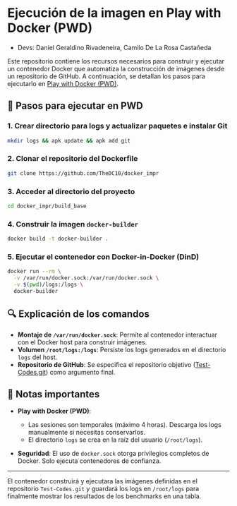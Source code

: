 # Ejecución de la imagen en Play with Docker (PWD)

- Devs: Daniel Geraldino Rivadeneira, Camilo De La Rosa Castañeda

Este repositorio contiene los recursos necesarios para construir y ejecutar un contenedor Docker que automatiza la construcción de imágenes desde un repositorio de GitHub. A continuación, se detallan los pasos para ejecutarlo en [Play with Docker (PWD)](https://labs.play-with-docker.com/).

## 🚀 Pasos para ejecutar en PWD

### 1. Crear directorio para logs y actualizar paquetes e instalar Git

```bash
mkdir logs && apk update && apk add git
```

### 2. Clonar el repositorio del Dockerfile

```bash
git clone https://github.com/TheDC10/docker_impr
```

### 3. Acceder al directorio del proyecto

```bash
cd docker_impr/build_base
```

### 4. Construir la imagen `docker-builder`

```bash
docker build -t docker-builder .
```

### 5. Ejecutar el contenedor con Docker-in-Docker (DinD)

```bash
docker run --rm \
  -v /var/run/docker.sock:/var/run/docker.sock \
  -v $(pwd)/logs:/logs \
  docker-builder
```

## 🔍 Explicación de los comandos

- **Montaje de `/var/run/docker.sock`**: Permite al contenedor interactuar con el Docker host para construir imágenes.
- **Volumen `/root/logs:/logs`**: Persiste los logs generados en el directorio `logs` del host.
- **Repositorio de GitHub**: Se especifica el repositorio objetivo ([Test-Codes.git](https://github.com/dygeraldino/Test-Codes.git)) como argumento final.

## 📌 Notas importantes

- **Play with Docker (PWD)**:

  - Las sesiones son temporales (máximo 4 horas). Descarga los logs manualmente si necesitas conservarlos.
  - El directorio `logs` se crea en la raíz del usuario (`/root/logs`).

- **Seguridad**: El uso de `docker.sock` otorga privilegios completos de Docker. Solo ejecuta contenedores de confianza.

---

El contenedor construirá y ejecutara las imágenes definidas en el repositorio `Test-Codes.git` y guardará los logs en `/root/logs` para finalmente mostrar los resultados de los benchmarks en una tabla.
